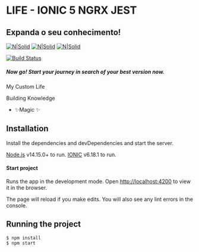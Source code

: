 # LIFE - IONIC 5 NGRX JEST
## Expanda o seu conhecimento!

[![N|Solid](https://res.cloudinary.com/doiz6iue3/image/upload/c_thumb,w_200,g_face/v1636886664/Captura_de_Tela_2021-11-14_a%CC%80s_11.44.14_kclcly.png)](https://ionicframework.com/) [![N|Solid](https://res.cloudinary.com/doiz6iue3/image/upload/c_thumb,w_200,g_face/v1636886877/Captura_de_Tela_2021-11-14_a%CC%80s_11.47.22_joprcm.png)](https://ngrx.io/) [![N|Solid](https://res.cloudinary.com/doiz6iue3/image/upload/c_thumb,w_200,g_face/v1636887036/Captura_de_Tela_2021-11-14_a%CC%80s_11.50.22_zalslv.png)](https://github.com/ngneat/spectator)

[![Build Status](https://travis-ci.org/joemccann/dillinger.svg?branch=master)](https://travis-ci.org/joemccann/dillinger)

##### Now go! Start your journey in search of your best version now.

My Custom Life

Building Knowledge

- ✨Magic ✨


## Installation

Install the dependencies and devDependencies and start the server.

[Node.js](https://nodejs.org/) v14.15.0+ to run.
[IONIC](https://ionicframework.com/docs/intro/cli) v6.18.1 to run.

#### Start project

Runs the app in the development mode.
Open [http://localhost:4200](http://localhost:4200) to view it in the browser.

The page will reload if you make edits.
You will also see any lint errors in the console.

## Running the project

    $ npm install
    $ npm start
    
